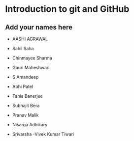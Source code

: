 # Introduction to git and GitHub
## Add your names here
- AASHI AGRAWAL
- Sahil Saha
- Chinmayee Sharma

- Gauri Maheshwari
- S Amandeep
- Abhi Patel
- Tania Banerjee
- Subhajit Bera

- Pranav Malik

- Nisarga Adhikary
- Srivarsha
-Vivek Kumar Tiwari
